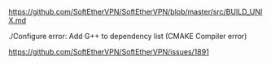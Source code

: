 https://github.com/SoftEtherVPN/SoftEtherVPN/blob/master/src/BUILD_UNIX.md

./Configure error:
Add G++ to dependency list (CMAKE Compiler error)

https://github.com/SoftEtherVPN/SoftEtherVPN/issues/1891
